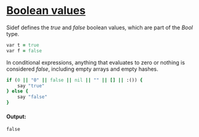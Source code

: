 [1]: https://rosettacode.org/wiki/Boolean_values

# [Boolean values][1]

Sidef defines the _true_ and _false_ boolean values, which are part of the _Bool_ type.

```ruby
var t = true
var f = false
```


In conditional expressions, anything that evaluates to zero or nothing is considered _false_, including empty arrays and empty hashes.

```ruby
if (0 || "0" || false || nil || "" || [] || :()) {
    say "true"
} else {
    say "false"
}
```

#### Output:
```
false
```
